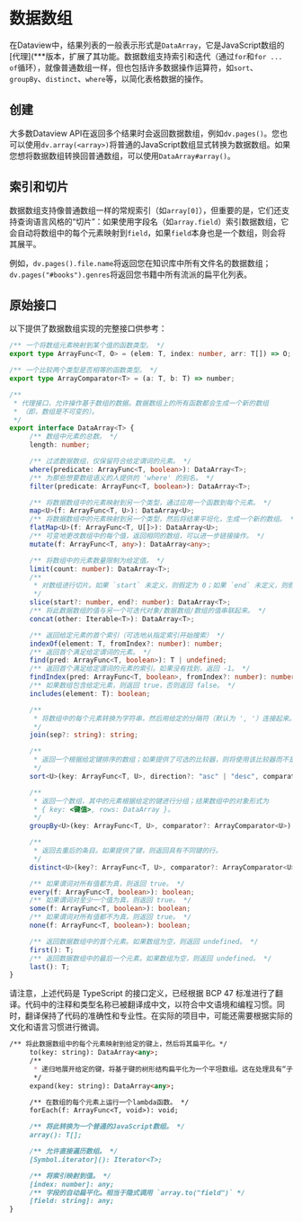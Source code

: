 # 数据数组

在Dataview中，结果列表的一般表示形式是`DataArray`，它是JavaScript数组的[代理](***版本，扩展了其功能。数据数组支持索引和迭代（通过`for`和`for ... of`循环），就像普通数组一样，但也包括许多数据操作运算符，如`sort`、`groupBy`、`distinct`、`where`等，以简化表格数据的操作。

## 创建

大多数Dataview API在返回多个结果时会返回数据数组，例如`dv.pages()`。您也可以使用`dv.array(<array>)`将普通的JavaScript数组显式转换为数据数组。如果您想将数据数组转换回普通数组，可以使用`DataArray#array()`。

## 索引和切片

数据数组支持像普通数组一样的常规索引（如`array[0]`），但重要的是，它们还支持查询语言风格的“切片”：如果使用字段名（如`array.field`）索引数据数组，它会自动将数组中的每个元素映射到`field`，如果`field`本身也是一个数组，则会将其展平。

例如，`dv.pages().file.name`将返回您在知识库中所有文件名的数据数组；`dv.pages("#books").genres`将返回您书籍中所有流派的扁平化列表。

## 原始接口

以下提供了数据数组实现的完整接口供参考：

```ts
/** 一个将数组元素映射到某个值的函数类型。 */
export type ArrayFunc<T, O> = (elem: T, index: number, arr: T[]) => O;

/** 一个比较两个类型是否相等的函数类型。 */
export type ArrayComparator<T> = (a: T, b: T) => number;

/**
 * 代理接口，允许操作基于数组的数据。数据数组上的所有函数都会生成一个新的数组
 * （即，数组是不可变的）。
 */
export interface DataArray<T> {
     /** 数组中元素的总数。 */
     length: number;

     /** 过滤数据数组，仅保留符合给定谓词的元素。 */
     where(predicate: ArrayFunc<T, boolean>): DataArray<T>;
     /** 为那些想要数组语义的人提供的 'where' 的别名。 */
     filter(predicate: ArrayFunc<T, boolean>): DataArray<T>;

     /** 将数据数组中的元素映射到另一个类型，通过应用一个函数到每个元素。 */
     map<U>(f: ArrayFunc<T, U>): DataArray<U>;
     /** 将数据数组中的元素映射到另一个类型，然后将结果平坦化，生成一个新的数组。 */
     flatMap<U>(f: ArrayFunc<T, U[]>): DataArray<U>;
     /** 可变地更改数组中的每个值，返回相同的数组，可以进一步链接操作。 */
     mutate(f: ArrayFunc<T, any>): DataArray<any>;

     /** 将数组中的元素数量限制为给定值。 */
     limit(count: number): DataArray<T>;
     /**
      * 对数组进行切片。如果 `start` 未定义，则假定为 0；如果 `end` 未定义，则假定为数组的末尾。
      */
     slice(start?: number, end?: number): DataArray<T>;
     /** 将此数据数组的值与另一个可迭代对象/数据数组/数组的值串联起来。 */
     concat(other: Iterable<T>): DataArray<T>;

     /** 返回给定元素的首个索引（可选地从指定索引开始搜索） */
     indexOf(element: T, fromIndex?: number): number;
     /** 返回首个满足给定谓词的元素。 */
     find(pred: ArrayFunc<T, boolean>): T | undefined;
     /** 返回首个满足给定谓词的元素的索引。如果没有找到，返回 -1。 */
     findIndex(pred: ArrayFunc<T, boolean>, fromIndex?: number): number;
     /** 如果数组包含给定元素，则返回 true，否则返回 false。 */
     includes(element: T): boolean;

     /**
      * 将数组中的每个元素转换为字符串，然后用给定的分隔符（默认为 ', '）连接起来。
      */
     join(sep?: string): string;

     /**
      * 返回一个根据给定键排序的数组；如果提供了可选的比较器，则将使用该比较器而不是默认的 dataview 比较器。
      */
     sort<U>(key: ArrayFunc<T, U>, direction?: "asc" | "desc", comparator?: ArrayComparator<U>): DataArray<T>;

     /**
      * 返回一个数组，其中的元素根据给定的键进行分组；结果数组中的对象形式为
      * { key: <键值>, rows: DataArray }。
      */
     groupBy<U>(key: ArrayFunc<T, U>, comparator?: ArrayComparator<U>): DataArray<{ key: U; rows: DataArray<T> }>;

     /**
      * 返回去重后的条目。如果提供了键，则返回具有不同键的行。
      */
     distinct<U>(key?: ArrayFunc<T, U>, comparator?: ArrayComparator<U>): DataArray<T>;

     /** 如果谓词对所有值都为真，则返回 true。 */
     every(f: ArrayFunc<T, boolean>): boolean;
     /** 如果谓词对至少一个值为真，则返回 true。 */
     some(f: ArrayFunc<T, boolean>): boolean;
     /** 如果谓词对所有值都不为真，则返回 true。 */
     none(f: ArrayFunc<T, boolean>): boolean;

     /** 返回数据数组中的首个元素。如果数组为空，则返回 undefined。 */
     first(): T;
     /** 返回数据数组中的最后一个元素。如果数组为空，则返回 undefined。 */
     last(): T;
}
```

请注意，上述代码是 TypeScript 的接口定义，已经根据 BCP 47 标准进行了翻译。代码中的注释和类型名称已被翻译成中文，以符合中文语境和编程习惯。同时，翻译保持了代码的准确性和专业性。在实际的项目中，可能还需要根据实际的文化和语言习惯进行微调。

```markdown
/** 将此数据数组中的每个元素映射到给定的键上，然后将其扁平化。*/
     to(key: string): DataArray<any>;
     /**
      * 递归地展开给定的键，将基于键的树形结构扁平化为一个平坦数组。这在处理具有“子任务”的层级数据时非常有用。
      */
     expand(key: string): DataArray<any>;

     /** 在数组的每个元素上运行一个lambda函数。 */
     forEach(f: ArrayFunc<T, void>): void;

     /** 将此转换为一个普通的JavaScript数组。 */
     array(): T[];

     /** 允许直接遍历数组。 */
     [Symbol.iterator](): Iterator<T>;

     /** 将索引映射到值。 */
     [index: number]: any;
     /** 字段的自动扁平化。相当于隐式调用 `array.to("field")` */
     [field: string]: any;
}
```

